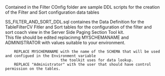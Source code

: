 Contained in the Filter COnfig folder are sample DDL scripts for the creation of the Filter and Sort configuration data tables

SS_FILTER_AND_SORT_DDL.sql containes the Data Definition for the TableFilterCV Fitler and Sort tables for the configuration of the filter and sort coach view in the Server Side Paging Section Tool kit.  
    This file should be edited replacinmg MYSCHEMANAME and ADMINISTRATOR with values suitable to your environment.
    
        REPLACE MYSCHEMANAME with the name of the SCHEMA that will be used and configued in the Environment variable 
                             the toolkit uses for data lookup. 
        REPLACE "Administrator" with the user that should have control permission on the tables.
